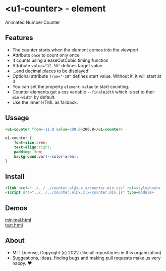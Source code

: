 # &lt;u1-counter&gt; - element
Animated Number Counter

## Features

- The counter starts when the element comes into the viewport
- Attribute `once` to count only once
- It counts using a easeOutCubic timing function
- Attribute `value="12.30"` defines target value 
- ...and decimal places to be displayed!
- Optional attribute `from="-10"` defines start value. Without it, it will start at 0
- You can set the property `element.value` to start counting.
- Counter elements get a css variable `--finalWidth` which is set to their `min-width` by default.
- Use the inner HTML as fallback.

## Ussage

```html
<u1-counter from=-11.0 value=200.0>200.0</u1-counter>
```

```css
u1-counter {
    font-size:3rem;
    text-align:right;
    padding:.3em;
    background:var(--color-area);
}
```

## Install

```html
<link href="../../../counter.el@x.x.x/counter.min.css" rel=stylesheet>
<script src="../../../counter.el@x.x.x/counter.min.js" type=module>
```

## Demos

[minimal.html](http://gcdn.li/u1ui/counter.el@main/tests/minimal.html)  
[test.html](http://gcdn.li/u1ui/counter.el@main/tests/test.html)  

## About

- MIT License, Copyright (c) 2022 <u1> (like all repositories in this organization) <br>
- Suggestions, ideas, finding bugs and making pull requests make us very happy. ♥

